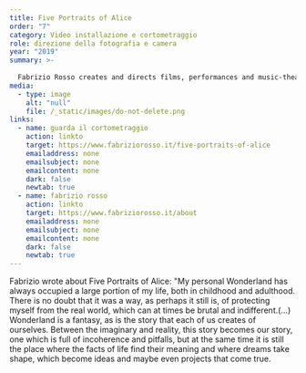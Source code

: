 ```yaml
---
title: Five Portraits of Alice
order: "7"
category: Video installazione e cortometraggio
role: direzione della fotografia e camera
year: "2019"
summary: >-
  
  Fabrizio Rosso creates and directs films, performances and music-theatre. He studied music (piano/composition) at the conservatoires of Turin, Zürich, Lugano and film direction at the USC School of Cinematic Arts, Los Angeles (US). He collaborated with Karlheinz Stockhausen on several projects including the premiere of Sonntags-Abschied, the last piece of the LICHT cycle Operas.
media:
  - type: image
    alt: "null"
    file: /_static/images/do-not-delete.png
links:
  - name: guarda il cortometraggio
    action: linkto
    target: https://www.fabriziorosso.it/five-portraits-of-alice
    emailaddress: none
    emailsubject: none
    emailcontent: none
    dark: false
    newtab: true
  - name: fabrizio rosso
    action: linkto
    target: https://www.fabriziorosso.it/about
    emailaddress: none
    emailsubject: none
    emailcontent: none
    dark: false
    newtab: true
---
```

Fabrizio wrote about Five Portraits of Alice: "My personal Wonderland has always occupied a large portion of my life, both in childhood and adulthood. There is no doubt that it was a way, as perhaps it still is, of protecting myself from the real world, which can at times be brutal and indifferent.(…) Wonderland is a fantasy, as is the story that each of us creates of ourselves. Between the imaginary and reality, this story becomes our story, one which is full of incoherence and pitfalls, but at the same time it is still the place where the facts of life find their meaning and where dreams take shape, which become ideas and maybe even projects that come true.
